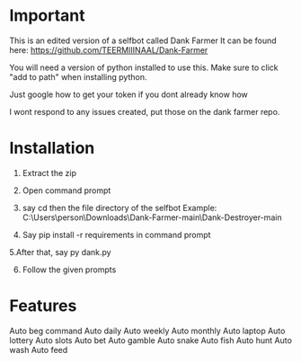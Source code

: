 # Important

This is an edited version of a selfbot called Dank Farmer
It can be found here:
https://github.com/TEERMIIINAAL/Dank-Farmer

You will need a version of python installed to use this.
Make sure to click "add to path" when installing python.

Just google how to get your token if you dont already know how

I wont respond to any issues created, put those on the dank farmer repo.

# Installation

1. Extract the zip

2. Open command prompt

3. say cd then the file directory of the selfbot
Example: C:\Users\person\Downloads\Dank-Farmer-main\Dank-Destroyer-main

4. Say pip install -r requirements in command prompt

5.After that, say py dank.py

6. Follow the given prompts

# Features

Auto beg command
Auto daily
Auto weekly
Auto monthly
Auto laptop
Auto lottery
Auto slots
Auto bet
Auto gamble
Auto snake
Auto fish
Auto hunt
Auto wash
Auto feed
